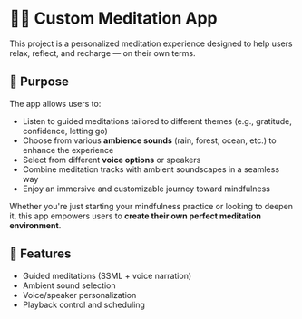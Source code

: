 # 🧘‍♀️ Custom Meditation App

This project is a personalized meditation experience designed to help users relax, reflect, and recharge — on their own terms.

## 🌟 Purpose

The app allows users to:
- Listen to guided meditations tailored to different themes (e.g., gratitude, confidence, letting go)
- Choose from various **ambience sounds** (rain, forest, ocean, etc.) to enhance the experience
- Select from different **voice options** or speakers
- Combine meditation tracks with ambient soundscapes in a seamless way
- Enjoy an immersive and customizable journey toward mindfulness

Whether you're just starting your mindfulness practice or looking to deepen it, this app empowers users to **create their own perfect meditation environment**.

## 📂 Features
- Guided meditations (SSML + voice narration)
- Ambient sound selection
- Voice/speaker personalization
- Playback control and scheduling
